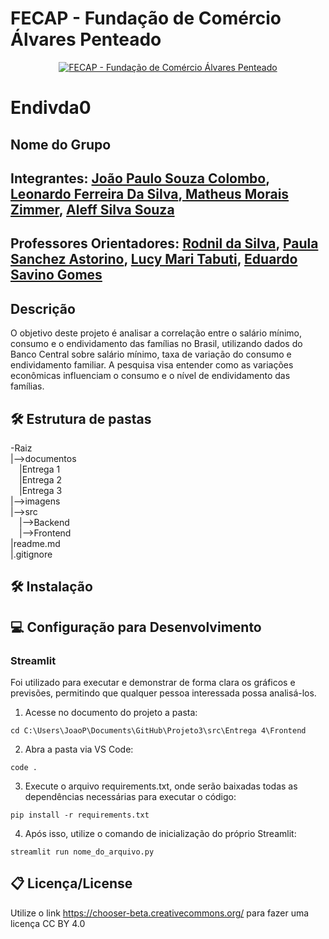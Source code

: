 
# FECAP - Fundação de Comércio Álvares Penteado

<p align="center">
<a href= "https://www.fecap.br/"><img src="https://encrypted-tbn0.gstatic.com/images?q=tbn:ANd9GcRhZPrRa89Kma0ZZogxm0pi-tCn_TLKeHGVxywp-LXAFGR3B1DPouAJYHgKZGV0XTEf4AE&usqp=CAU" alt="FECAP - Fundação de Comércio Álvares Penteado" border="0"></a>
</p>

# Endivda0

## Nome do Grupo

## Integrantes: <a href="https://www.linkedin.com/in/jo%C3%A3o-paulo-souza-colombo-401012215/">João Paulo Souza Colombo</a>, <a href="https:">Leonardo Ferreira Da Silva</a>,<a href="https://www.linkedin.com/in/matheuszimmer/"> Matheus Morais Zimmer</a>, <a href="https://www.linkedin.com/in/aleff-souza/">Aleff Silva Souza</a>

## Professores Orientadores: <a href="https://www.linkedin.com/in/professorrodnil/details/education/">Rodnil da Silva</a>, <a href="https://www.linkedin.com/in/paula-astorino-432b5812a/">Paula Sanchez Astorino</a>, <a href="https://www.linkedin.com/in/lucymari/">Lucy Mari Tabuti</a>, <a href="https://www.linkedin.com/in/eduardo-savino-gomes-77833a10/">Eduardo Savino Gomes
</a>

## Descrição


O objetivo deste projeto é analisar a correlação entre o salário mínimo, consumo e o endividamento das famílias no Brasil, utilizando dados do Banco Central sobre salário mínimo, taxa de variação do consumo e endividamento familiar. A pesquisa visa entender como as variações econômicas influenciam o consumo e o nível de endividamento das famílias.

## 🛠 Estrutura de pastas

-Raiz<br>
|-->documentos<br> 
  &emsp;|Entrega 1<br>
    &emsp;|Entrega 2<br>
      &emsp;|Entrega 3<br>
|-->imagens<br>
|-->src<br>
  &emsp;|-->Backend<br>
  &emsp;|-->Frontend<br>
|readme.md<br>
|.gitignore<br>

## 🛠 Instalação

## 💻 Configuração para Desenvolvimento

### Streamlit

 Foi utilizado para executar e demonstrar de forma clara os gráficos e previsões, permitindo que qualquer pessoa interessada possa analisá-los.

 
1. Acesse no documento do projeto a pasta:

```
cd C:\Users\JoaoP\Documents\GitHub\Projeto3\src\Entrega 4\Frontend
```
2. Abra a pasta via VS Code:
```
code .
```
3. Execute o arquivo requirements.txt, onde serão baixadas todas as dependências necessárias para executar o código:
```
pip install -r requirements.txt
```
4. Após isso, utilize o comando de inicialização do próprio Streamlit:
```
streamlit run nome_do_arquivo.py
```

## 📋 Licença/License
Utilize o link <https://chooser-beta.creativecommons.org/> para fazer uma licença CC BY 4.0
